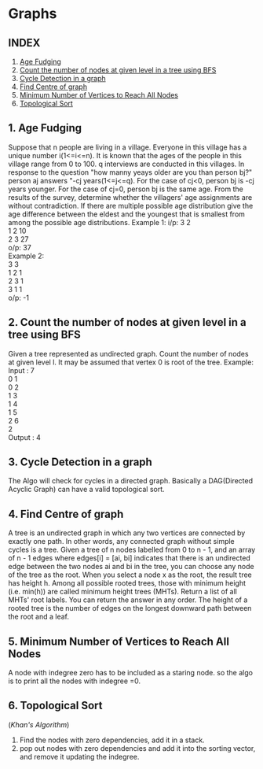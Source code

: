 # Graphs
## INDEX
1. [Age Fudging](https://github.com/kanti170102041/Code_Bank/blob/kanti170102041-patch-1/Graphs/Codes/Age%20Fudging)
2. [Count the number of nodes at given level in a tree using BFS](https://github.com/kanti170102041/Code_Bank/blob/kanti170102041-patch-1/Graphs/Codes/Count%20the%20number%20of%20nodes%20at%20given%20level%20in%20a%20tree%20using%20BFS)
3. [Cycle Detection in a graph](https://github.com/kanti170102041/Code_Bank/blob/kanti170102041-patch-1/Graphs/Codes/Cycle%20Detection%20in%20a%20graph)
4. [Find Centre of graph](https://github.com/kanti170102041/Code_Bank/blob/kanti170102041-patch-1/Graphs/Codes/Find%20Centre%20of%20graph)
5. [Minimum Number of Vertices to Reach All Nodes](https://github.com/kanti170102041/Code_Bank/blob/kanti170102041-patch-1/Graphs/Codes/Minimum%20Number%20of%20Vertices%20to%20Reach%20All%20Nodes)
6. [Topological Sort](https://github.com/kanti170102041/Code_Bank/blob/kanti170102041-patch-1/Graphs/Codes/Topological%20Sort(Khan's%20Algorithm))




## 1. Age Fudging

Suppose that n people are living in a village. Everyone in this village has a unique number i(1<=i<=n). It is known that the ages of the people in this village range from 0 to 100.
q interviews are conducted in this villages. In response to the question "how manny yeays older are you than person bj?" person aj answers "-cj years(1<=j<=q). For the case of cj<0, person bj is -cj years younger. For the case of cj=0, person bj is the same age.
From the results of the survey, determine whether the villagers' age assignments are without contradiction. If there are multiple possible age distribution give the age difference between the eldest and the youngest that is smallest from among the possible age distributions.
Example 1:
i/p:
  3 2<br />
  1 2 10<br />
  2 3 27<br />
o/p: 37<br />
Example 2:<br />
  3 3<br />
  1 2 1<br />
  2 3 1<br />
  3 1 1<br />
o/p: -1

## 2. Count the number of nodes at given level in a tree using BFS

Given a tree represented as undirected graph. Count the number of nodes at given level l. It may be assumed that vertex 0 is root of the tree.
Example:
Input :   7<br />
          0 1<br />
          0 2<br />
          1 3<br />
          1 4<br />
          1 5<br />
          2 6<br />
          2<br />
Output :  4

## 3. Cycle Detection in a graph

The Algo will check for cycles in a directed graph. Basically a DAG(Directed Acyclic Graph) can have a valid topological sort.

## 4. Find Centre of graph
      
A tree is an undirected graph in which any two vertices are connected by exactly one path. In other words, any connected graph without simple cycles is a tree.
Given a tree of n nodes labelled from 0 to n - 1, and an array of n - 1 edges where edges[i] = [ai, bi] indicates that there is an undirected edge between the two nodes ai and bi in the tree,
you can choose any node of the tree as the root. When you select a node x as the root, the result tree has height h. Among all possible rooted trees, those with minimum height (i.e. min(h))  are called minimum height trees (MHTs).
Return a list of all MHTs' root labels. You can return the answer in any order.
The height of a rooted tree is the number of edges on the longest downward path between the root and a leaf.

## 5. Minimum Number of Vertices to Reach All Nodes
A node with indegree zero has to be included as a staring node.
so the algo is to print all the nodes with indegree =0.

## 6. Topological Sort 
(*Khan's Algorithm*)
1. Find the nodes with zero dependencies, add it in a stack.
2. pop out nodes with zero dependencies and add it into the sorting vector, and remove it updating the indegree.

